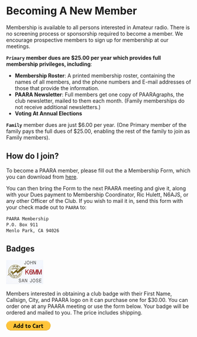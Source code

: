 # Becoming A New Member

Membership is available to all persons interested in Amateur radio. There is no screening process or sponsorship required to become a member. We encourage prospective members to sign up for membership at our meetings.

**`Primary` member dues are $25.00 per year which provides full membership privileges, including**:

* **Membership Roster**: A printed membership roster, containing the names of all members, and the phone numbers and E-mail addresses of those that provide the information.
* **PAARA Newsletter**: Full members get one copy of PAARAgraphs, the club newsletter, mailed to them each month. (Family memberships do not receive additional newsletters.)
* **Voting At Annual Elections**

**`Family`** member dues are just $6.00 per year. (One Primary member of the family pays the full dues of $25.00, enabling the rest of the family to join as Family members).

## How do I join?

To become a PAARA member, please fill out the a Membership Form, which you can download from [here](/membership/Membership-Form-17a.pdf).

You can then bring the Form to the next PAARA meeting and give it, along with your Dues payment to Membership Coordinator, Ric Hulett, N6AJS, or any other Officer of the Club. If you wish to mail it in, send this form with your check made out to `PAARA` to:

    PAARA Membership
    P.O. Box 911
    Menlo Park, CA 94026

## Badges

![membership/nametag-100.jpg](/membership/nametag-100.jpg)

Members interested in obtaining a club badge with their First Name, Callsign, City, and PAARA logo on it can purchase one for $30.00. You can order one at any PAARA meeting or use the form below. Your badge will be ordered and mailed to you. The price includes shipping.


[![membership/btn_cart_LG.gif](/membership/btn_cart_LG.gif)](https://www.paypal.com/ncp/payment/KENQB7NGNEXZ6)
